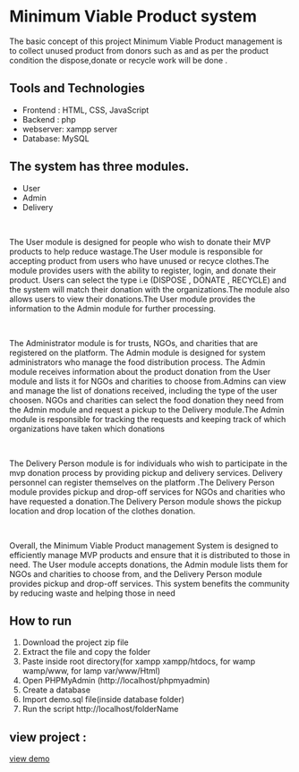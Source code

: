 # Minimum Viable Product system
<p>  The basic concept of this project Minimum Viable Product management is to collect unused product from donors such as and as per the product condition the dispose,donate or recycle work will be done .</p>
<h2>Tools and Technologies</h2> 
<ul>
 <li>Frontend : HTML, CSS,  JavaScript</li>
 <li>Backend  : php</li>
 <li>webserver: xampp server</li>
 <li>Database: MySQL </li>
</ul>

 <h2>The system has three modules. </h2>
    <ul><li>User</li>
    <li>Admin</li>
    <li>Delivery</li></ul>
   <br>
    <p>The User module is designed for people who wish to donate their MVP products to help reduce wastage.The User module is responsible for accepting product from users who have unused or recyce clothes.The module provides users with the ability to register, login, and donate their product. Users can select the type i.e (DISPOSE , DONATE , RECYCLE) and the system will match their donation with the organizations.The module also allows users to view their donations.The User module provides the information to the Admin module for further processing.
   </p><br>
   <p>
      The Administrator module is for trusts, NGOs, and charities that are registered on the platform. The Admin module is designed for system administrators who manage the food distribution process. The Admin module receives information about the product donation from the User module and lists it for NGOs and charities to choose from.Admins can view and manage the list of donations received, including the type of the user choosen. NGOs and charities can select the food donation they need from the Admin module and request a pickup to the Delivery module.The Admin module is responsible for tracking the requests and keeping track of which organizations have taken which donations
   </p><br>
    <p>The Delivery Person module is for individuals who wish to participate in the mvp donation process by providing pickup and delivery services. Delivery personnel can register themselves on the platform .The Delivery Person module provides pickup and drop-off services for NGOs and charities who have requested a donation.The Delivery Person module shows the pickup location and drop location of the clothes donation.
    </p><br>
    <p>Overall, the Minimum Viable Product management System is designed to efficiently manage MVP products and ensure that it is distributed to those in need. The User module accepts donations, the Admin module lists them for NGOs and charities to choose from, and the Delivery Person module provides pickup and drop-off services. This system benefits the community by reducing waste and helping those in need
    </p>
      <h2>How to run</h2>
      <ol>
       <li>Download the project zip file</li>
       <li> Extract the file and copy the folder</li>
       <li>Paste inside root directory(for xampp xampp/htdocs, for wamp wamp/www, for lamp var/www/Html)</li>
       <li> Open PHPMyAdmin (http://localhost/phpmyadmin)</li>
       <li> Create a database</li>
       <li>Import demo.sql file(inside database folder)</li>
       <li> Run the script http://localhost/folderName </li> </ol>

<h2>view project :</h2>

<a href="https://github.com/adarsh155/MVP.git" > view demo</a>

